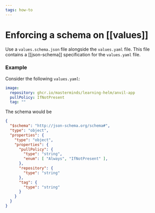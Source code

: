 ```yaml
---
tags: how-to
---
```


# Enforcing a schema on [[values]]
Use a `values.schema.json` file alongside the `values.yaml` file. This file contains a [[json-schema]] specification for the `values.yaml` file.

### Example
Consider the following `values.yaml`:

```yaml
image:
  repository: ghcr.io/masterminds/learning-helm/anvil-app
  pullPolicy: IfNotPresent
  tag: ""
```

The schema would be

```json
{
  "$schema": "http://json-schema.org/schema#",
  "type": "object",
  "properties": {
    "type": "object",
    "properties": {
      "pullPolicy": {
        "type": "string",
        "enum": [ "Always", "IfNotPresent" ],
      },
      "repository": {
        "type": "string"
      },
      "tag": {
        "type": "string"
      }
    }
  }
}
```
